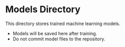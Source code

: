 # Models Directory

This directory stores trained machine learning models.

- Models will be saved here after training.
- Do not commit model files to the repository.
